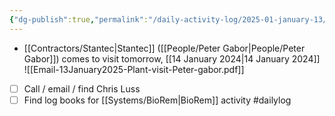 ```yaml
---
{"dg-publish":true,"permalink":"/daily-activity-log/2025-01-january-13/","noteIcon":"","created":"2025-07-07T14:23:42.953-05:00"}
---
```


- [[Contractors/Stantec\|Stantec]] ([[People/Peter Gabor\|People/Peter Gabor]]) comes to visit tomorrow, [[14 January 2024\|14 January 2024]] 
![[Email-13January2025-Plant-visit-Peter-gabor.pdf]]

- [ ] Call / email / find Chris Luss
- [ ] Find log books for [[Systems/BioRem\|BioRem]] activity
#dailylog